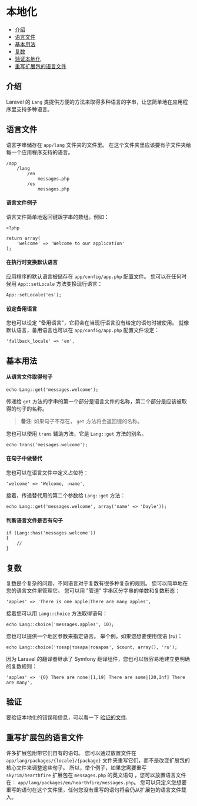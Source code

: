 # 本地化

- [介绍](#introduction)
- [语言文件](#language-files)
- [基本用法](#basic-usage)
- [复数](#pluralization)
- [验证本地化](#validation)
- [重写扩展包的语言文件](#overriding-package-language-files)

<a name="introduction"></a>
## 介绍

Laravel 的 `Lang` 类提供方便的方法来取得多种语言的字串，让您简单地在应用程序里支持多种语言。

<a name="language-files"></a>
## 语言文件

语言字串储存在 `app/lang` 文件夹的文件里。 在这个文件夹里应该要有子文件夹给每一个应用程序支持的语言。

	/app
		/lang
			/en
				messages.php
			/es
				messages.php

#### 语言文件例子

语言文件简单地返回键跟字串的数组。例如：

	<?php

	return array(
		'welcome' => 'Welcome to our application'
	);

#### 在执行时变换默认语言

应用程序的默认语言被储存在 `app/config/app.php` 配置文件。 您可以在任何时候用 `App::setLocale` 方法变换现行语言：

	App::setLocale('es');

#### 设定备用语言

您也可以设定 "备用语言"，它将会在当现行语言没有给定的语句时被使用。 就像默认语言，备用语言也可以在 `app/config/app.php` 配置文件设定：

	'fallback_locale' => 'en',

<a name="basic-usage"></a>
## 基本用法

#### 从语言文件取得句子

	echo Lang::get('messages.welcome');

 传递给 `get` 方法的字串的第一个部分是语言文件的名称，第二个部分是应该被取得的句子的名称。

> **备注**: 如果句子不存在， `get` 方法将会返回键的名称。

您也可以使用 `trans` 辅助方法，它是 `Lang::get` 方法的别名。

	echo trans('messages.welcome');

#### 在句子中做替代

您也可以在语言文件中定义占位符：

	'welcome' => 'Welcome, :name',

接着，传递替代用的第二个参数给 `Lang::get` 方法：

	echo Lang::get('messages.welcome', array('name' => 'Dayle'));

#### 判断语言文件是否有句子

	if (Lang::has('messages.welcome'))
	{
		//
	}

<a name="pluralization"></a>
## 复数

复数是个复杂的问题，不同语言对于复数有很多种复杂的规则。 您可以简单地在您的语言文件里管理它。 您可以用 "管道" 字串区分字串的单数和复数形态：

	'apples' => 'There is one apple|There are many apples',

接着您可以用 `Lang::choice` 方法取得语句：

	echo Lang::choice('messages.apples', 10);

您也可以提供一个地区参数来指定语言。 举个例，如果您想要使用俄语 (ru)：

	echo Lang::choice('товар|товара|товаров', $count, array(), 'ru');

因为 Laravel 的翻译器继承了 Symfony 翻译组件，您也可以很容易地建立更明确的复数规则：

	'apples' => '{0} There are none|[1,19] There are some|[20,Inf] There are many',


<a name="validation"></a>
## 验证

要验证本地化的错误和信息，可以看一下 <a href="/docs/4.2/validation#localization">验证的文件</a>.

<a name="overriding-package-language-files"></a>
## 重写扩展包的语言文件

许多扩展包附带它们自有的语句。 您可以通过放置文件在 `app/lang/packages/{locale}/{package}` 文件夹重写它们，而不是改变扩展包的核心文件来调整这些句子。 所以，举个例子，如果您需要重写 `skyrim/hearthfire` 扩展包在 `messages.php` 的英文语句 ，您可以放置语言文件在： `app/lang/packages/en/hearthfire/messages.php`。 您可以只定义您想要重写的语句在这个文件里，任何您没有重写的语句将会仍从扩展包的语言文件载入。
